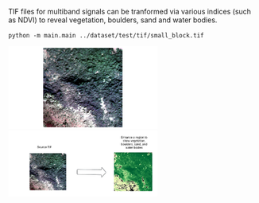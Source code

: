 TIF files for multiband signals can be tranformed via various indices (such as NDVI) to reveal vegetation, boulders, sand and water bodies. 

```
python -m main.main ../dataset/test/tif/small_block.tif
```
<img src="./assets/image.png" width="300" />


<img src="./assets/sig_extract_diagram.jpeg" width="300" />
